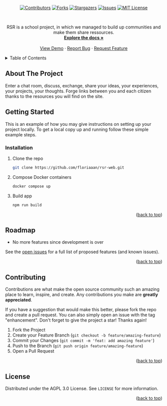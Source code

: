 <div id="top"></div>

<p class="not-prose inline-flex items-center gap-x-2 w-full justify-center" align="center">
  <a href="https://github.com/floriaaan/rsr-web/graphs/contributors"><img src="https://img.shields.io/github/contributors/floriaaan/rsr-web.svg" alt="Contributors"></a>
  <a href="https://github.com/floriaaan/rsr-web/network/members"><img src="https://img.shields.io/github/forks/floriaaan/rsr-web.svg" alt="Forks"></a>
  <a href="https://github.com/floriaaan/rsr-web/stargazers"><img src="https://img.shields.io/github/stars/floriaaan/rsr-web.svg" alt="Stargazers"></a>
  <a href="https://github.com/floriaaan/rsr-web/issues"><img src="https://img.shields.io/github/issues/floriaaan/rsr-web.svg" alt="Issues"></a>
  <a href="https://github.com/floriaaan/rsr-web/blob/master/LICENSE"><img src="https://img.shields.io/github/license/floriaaan/rsr-web.svg" alt="MIT License"></a>

</p>

<!-- PROJECT LOGO -->
<br />
<div align="center">
  
  <p align="center">
    RSR is a school project, in which we managed to build up communities and make them share ressources.
    <br />
    <a href="https://github.com/floriaaan/rsr-web"><strong>Explore the docs »</strong></a>
    <br />
    <br />
    <a href="https://github.com/floriaaan/rsr-web">View Demo</a>
    ·
    <a href="https://github.com/floriaaan/rsr-web/issues">Report Bug</a>
    ·
    <a href="https://github.com/floriaaan/rsr-web/issues">Request Feature</a>
  </p>
</div>

<!-- TABLE OF CONTENTS -->
<details>
  <summary>Table of Contents</summary>
  <ol>
    <li>
      <a href="#about-the-project">About The Project</a>
      
    </li>
    <li>
      <a href="#getting-started">Getting Started</a>
      <ul>
        <li><a href="#installation">Installation</a></li>
      </ul>
    </li>
    <li><a href="#roadmap">Roadmap</a></li>
    <li><a href="#contributing">Contributing</a></li>
    <li><a href="#license">License</a></li>
  </ol>
</details>

<!-- ABOUT THE PROJECT -->

## About The Project

Enter a chat room, discuss, exchange, share your ideas, your experiences, your projects, your thoughts.
Forge links between you and each citizen thanks to the resources you will find on the site.

<!-- GETTING STARTED -->

## Getting Started

This is an example of how you may give instructions on setting up your project locally.
To get a local copy up and running follow these simple example steps.

### Installation


1. Clone the repo
   ```sh
   git clone https://github.com/floriaaan/rsr-web.git
   ```
2. Compose Docker containers
   ```sh
   docker compose up
   ```

3. Build app
   ```sh
   npm run build
   ```
   

<p align="right">(<a href="#top">back to top</a>)</p>

<!-- ROADMAP -->

## Roadmap

- No more features since development is over

See the [open issues](https://github.com/floriaaan/rsr-web/issues) for a full list of proposed features (and known issues).

<p align="right">(<a href="#top">back to top</a>)</p>

<!-- CONTRIBUTING -->

## Contributing

Contributions are what make the open source community such an amazing place to learn, inspire, and create. Any contributions you make are **greatly appreciated**.

If you have a suggestion that would make this better, please fork the repo and create a pull request. You can also simply open an issue with the tag "enhancement".
Don't forget to give the project a star! Thanks again!

1. Fork the Project
2. Create your Feature Branch (`git checkout -b feature/amazing-feature`)
3. Commit your Changes (`git commit -m 'feat: add amazing feature'`)
4. Push to the Branch (`git push origin feature/amazing-feature`)
5. Open a Pull Request

<p align="right">(<a href="#top">back to top</a>)</p>

<!-- LICENSE -->

## License

Distributed under the AGPL 3.0 License. See `LICENSE` for more information.

<p align="right">(<a href="#top">back to top</a>)</p>

<!-- MARKDOWN LINKS & IMAGES -->
<!-- https://www.markdownguide.org/basic-syntax/#reference-style-links -->

[contributors-shield]: https://img.shields.io/github/contributors/floriaaan/rsr-web.svg
[contributors-url]: https://github.com/floriaaan/rsr-web/graphs/contributors
[forks-shield]: https://img.shields.io/github/forks/floriaaan/rsr-web.svg
[forks-url]: https://github.com/floriaaan/rsr-web/network/members
[stars-shield]: https://img.shields.io/github/stars/floriaaan/rsr-web.svg
[stars-url]: https://github.com/floriaaan/rsr-web/stargazers
[issues-shield]: https://img.shields.io/github/issues/floriaaan/rsr-web.svg
[issues-url]: https://github.com/floriaaan/rsr-web/issues
[license-shield]: https://img.shields.io/github/license/floriaaan/rsr-web.svg
[license-url]: https://github.com/floriaaan/rsr-web/blob/master/LICENSE

